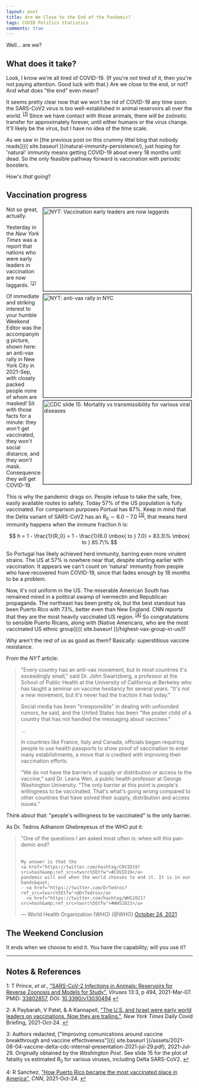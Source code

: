 ```yaml
---
layout: post
title: Are We Close to the End of the Pandemic?
tags: COVID Politics Statistics
comments: true
---
```


Well&hellip; are we?  


## What does it take?  

Look, I know we're all tired of COVID-19.  (If you're _not_ tired of it, then you're not
paying attention.  Good luck with that.)  Are we close to the end, or not?  And what does
"the end" even mean?  

It seems pretty clear now that we won't be rid of COVID-19 any time soon: the SARS-CoV2
virus is too well-established in animal reservoirs all over the 
world. <sup id="fn1a">[[1]](#fn1)</sup>  Since we have contact with those animals, there
_will be_ zo&ouml;notic transfer for approximately forever, until either humans or the
virus change.  It'll likely be the virus, but I have no idea of the time scale.  

As we saw in [the previous post on this crummy littel blog that nobody reads]({{ site.baseurl }}/natural-immunity-persistence/),
just hoping for 'natural' immunity means getting COVID-19 about every 18 months until
dead.  So the only feasible pathway forward is vaccination with periodic boosters.  

How's _that_ going?  


## Vaccination progress  

<img src="{{ site.baseurl }}/images/2021-10-25-are-we-close-to-the-end-nyt-1.jpg" width="400" height="225" alt="NYT: Vaccination early leaders are now laggards" title="NYT: Vaccination early leaders are now laggards" style="float: right; margin: 3px 3px 3px 3px; border: 1px solid #000000;">
<img src="{{ site.baseurl }}/images/2021-10-25-are-we-close-to-the-end-nyt-2.jpg" width="400" height="279" alt="NYT: anti-vax rally in NYC" title="NYT: anti-vax rally in NYC" style="float: right; margin: 3px 3px 3px 3px; border: 1px solid #000000;">
<img src="{{ site.baseurl }}/images/2021-08-04-vaccine-delta-cdc-15.jpg" width="400" height="226" alt="CDC slide 15: Mortality vs transmissibility for various viral diseases" title="CDC slide 15: Mortality vs transmissibility for various viral diseases" style="float: right; margin: 3px 3px 3px 3px; border: 1px solid #000000;">
Not so great, actually.  

Yesterday in the _New York Times_ was a report that nations who were early leaders in
vaccination are now laggards. <sup id="fn2a">[[2]](#fn2)</sup>  

Of immediate and striking interest to your humble Weekend Editor was the accompanying
picture, shown here: an anti-vax rally in New York City in 2021-Sep, with closely packed
people none of whom are masked!  Sit with those facts for a minute: they _won't_ get
vaccinated, they _won't_ social distance, and they _won't_ mask.  Consequence: they _will_
get COVID-19.  

This is why the pandemic drags on.  People refuse to take the safe, free, easily available
routes to safety.  Today 57% of the US population is fully vaccinated.  For comparison
purposes Portual has 87%.  Keep in mind that the Delta variant of SARS-CoV2 has an $R_0
\sim 6.0 - 7.0$ <sup id="fn3a">[[3]](#fn3)</sup>, that means herd immunity happens when
the immune fraction $h$ is:  

$$
h = 1 - \frac{1}{R_0} = 1 - \frac{1}{6.0 \mbox{ to } 7.0} = 83.3\% \mbox{ to } 85.7\%
$$

So Portugal has likely achieved herd immunity, barring even more virulent strains.  The US
at 57% is nowhere near that, despite starting earlier with vaccination.  It appears we can't
count on 'natural' immunity from people who have recovered from COVID-19, since that fades
enough by 18 months to be a problem.  

Now, it's not uniform in the US.  The miserable American South has remained mired in a
political swamp of ivermectin and Republican propaganda.  The northeast has been pretty
ok, but the best standout has been Puerto Rico with 73%, better even than New England.
CNN reports that they are the most heavily vaccinated US
region. <sup id="fn4a">[[4]](#fn4)</sup> So congratulations to sensible Puerto Ricans,
along with
[Native Americans, who are the most vaccinated US ethnic group]({{ site.baseurl }}/highest-vax-group-in-us/)!  

Why aren't the rest of us as good as them?  Basically: superstitious vaccine resistance.  

From the _NYT_ article:  

> "Every country has an anti-vax movement, but in most countries it's exceedingly small,"
> said Dr. John Swartzberg, a professor at the School of Public Health at the University
> of California at Berkeley who has taught a seminar on vaccine hesitancy for several
> years. "It's not a new movement, but it's never had the traction it has today."  
>  
> Social media has been "irresponsible" in dealing with unfounded rumors, he said, and the
> United States has been "the poster child of a country that has not handled the messaging
> about vaccines."  
>  
> &hellip;  
>  
> In countries like France, Italy and Canada, officials began requiring people to use
> health passports to show proof of vaccination to enter many establishments, a move that
> is credited with improving their vaccination efforts.  
>  
> "We do not have the barriers of supply or distribution or access to the vaccine," said
> Dr. Leana Wen, a public health professor at George Washington University. "The only
> barrier at this point is people's willingness to be vaccinated. That's what's going
> wrong compared to other countries that have solved their supply, distribution and access
> issues."  

Think about that: "people's willingness to be vaccinated" is the only barrier.  

As Dr. Tedros Adhanom Ghebreyesus of the WHO put it:  

<blockquote class="twitter-tweet">
  <p lang="en" dir="ltr">
    &quot;One of the questions I am asked most often is: when will this pandemic end?
	<br><br>
	
	My answer is that the
    <a href="https://twitter.com/hashtag/COVID19?src=hash&amp;ref_src=twsrc%5Etfw">#COVID19</a>
	pandemic will end when the world chooses to end it. It is in our hands&quot;
    - <a href="https://twitter.com/DrTedros?ref_src=twsrc%5Etfw">@DrTedros</a>
      <a href="https://twitter.com/hashtag/WHS2021?src=hash&amp;ref_src=twsrc%5Etfw">#WHS2021</a>
  </p>&mdash; World Health Organization (WHO) (@WHO) <a href="https://twitter.com/WHO/status/1452383047547039747?ref_src=twsrc%5Etfw">October 24, 2021</a>
</blockquote>
<script async src="https://platform.twitter.com/widgets.js"></script>


## The Weekend Conclusion  

It ends when we choose to end it.  You have the capability; will you use it?  

---

## Notes &amp; References  

<!--
<sup id="fn1a">[[1]](#fn1)</sup>

<a id="fn1">1</a>: ***, ["***"](***), *** [↩](#fn1a)  

<img src="{{ site.baseurl }}/images/***" width="400" height="***" alt="***" title="***" style="float: right; margin: 3px 3px 3px 3px; border: 1px solid #000000;">

<iframe width="400" height="224" src="***" allow="accelerometer; encrypted-media; gyroscope; picture-in-picture" allowfullscreen style="float: right; margin: 3px 3px 3px 3px; border: 1px solid #000000;"></iframe>
-->

<a id="fn1">1</a>: T Prince, _et al._, ["SARS-CoV-2 Infections in Animals: Reservoirs for Reverse Zoonosis and Models for Study"](https://www.ncbi.nlm.nih.gov/pmc/articles/PMC8002747/), _Viruses_ 13:3, p 494, 2021-Mar-07. PMID: [33802857](https://pubmed.ncbi.nlm.nih.gov/33802857/), DOI: [10.3390/v13030494](https://dx.doi.org/10.3390/v13030494) [↩](#fn1a)  

<a id="fn2">2</a>: A Paybarah, V Patel, &amp; A Kannapell, ["The U.S. and Israel were early world leaders on vaccinations. Now they are trailing."](https://www.nytimes.com/2021/10/24/world/united-states-israel-vaccination-rates.html), _New York Times_ Daily Covid Briefing, 2021-Oct-24. [↩](#fn2a)  

<a id="fn3">3</a>: Authors redacted, ["Improving comunications around vaccine breakthrough and vaccine effectiveness"]({{ site.baseurl }}/assets/2021-08-04-vaccine-delta-cdc-internal-presentation-2021-jul-29.pdf), 2021-Jul-29.  Originally obtained by the _Washington Post_.  See slide 15 for the plot of fatality vs estimated $R_0$ for various viruses, including Delta SARS-CoV2. [↩](#fn3a)  

<a id="fn4">4</a>: R Sanchez, ["How Puerto Rico became the most vaccinated place in America"](https://www.cnn.com/2021/10/24/us/puerto-rico-covid-vaccination-rate/index.html), _CNN_, 2021-Oct-24. [↩](#fn4a)  
